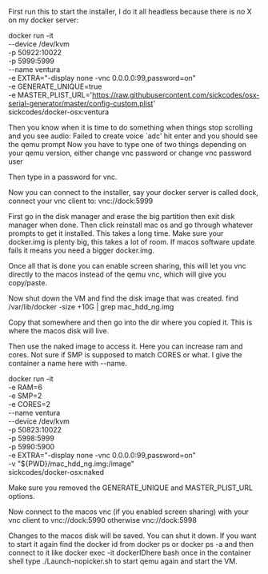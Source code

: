 First run this to start the installer, I do it all headless because there is no X on my docker server:

docker run -it \
    --device /dev/kvm \
    -p 50922:10022 \
    -p 5999:5999 \
    --name ventura \
    -e EXTRA="-display none -vnc 0.0.0.0:99,password=on" \
    -e GENERATE_UNIQUE=true \
    -e MASTER_PLIST_URL='https://raw.githubusercontent.com/sickcodes/osx-serial-generator/master/config-custom.plist' \
    sickcodes/docker-osx:ventura
    
Then you know when it is time to do something when things stop scrolling and you see
audio: Failed to create voice `adc'
hit enter and you should see the qemu prompt
Now you have to type one of two things depending on your qemu version, either
change vnc password
or
change vnc password user

Then type in a password for vnc.

Now you can connect to the installer, say your docker server is called dock, connect your vnc client to:
vnc://dock:5999

First go in the disk manager and erase the big partition then exit disk manager when done.
Then click reinstall mac os and go through whatever prompts to get it installed.  This takes a long time.  Make sure your docker.img is plenty big, this takes a lot of room.  If macos software update fails it means you need a bigger docker.img.

Once all that is done you can enable screen sharing, this will let you vnc directly to the macos instead of the qemu vnc, which will give you copy/paste.

Now shut down the VM and find the disk image that was created.
find /var/lib/docker -size +10G | grep mac_hdd_ng.img

Copy that somewhere and then go into the dir where you copied it.  This is where the macos disk will live.

Then use the naked image to access it.  Here you can increase ram and cores.  Not sure if SMP is supposed to match CORES or what.  I give the container a name here with --name.

docker run -it \
    -e RAM=6 \
    -e SMP=2 \
    -e CORES=2 \
    --name ventura \
    --device /dev/kvm \
    -p 50823:10022 \
    -p 5998:5999 \
    -p 5990:5900 \
    -e EXTRA="-display none -vnc 0.0.0.0:99,password=on" \
    -v "${PWD}/mac_hdd_ng.img:/image" \
    sickcodes/docker-osx:naked
    
Make sure you removed the GENERATE_UNIQUE and MASTER_PLIST_URL options.

Now connect to the macos vnc (if you enabled screen sharing) with your vnc client to
vnc://dock:5990
otherwise
vnc://dock:5998

Changes to the macos disk will be saved.  You can shut it down.  If you want to start it again find the docker id from docker ps or docker ps -a
and then connect to it like
docker exec -it dockerIDhere bash
once in the container shell type ./Launch-nopicker.sh
to start qemu again and start the VM.
